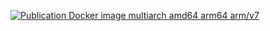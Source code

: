[![Publication Docker image multiarch amd64 arm64 arm/v7](https://github.com/leknoppix/xmltv_tnt_json_unit/actions/workflows/deploy.yml/badge.svg)](https://github.com/leknoppix/xmltv_tnt_json_unit/actions/workflows/deploy.yml)
